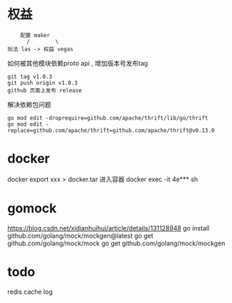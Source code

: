 # 权益
```
    配置 maker
      /        \
玩法 las -> 权益 vegas
```

如何被其他模块依赖proto api , 增加版本号发布tag
```
git tag v1.0.3
git push origin v1.0.3
github 页面上发布 release
```

解决依赖包问题
```
go mod edit -droprequire=github.com/apache/thrift/lib/go/thrift
go mod edit -replace=github.com/apache/thrift=github.com/apache/thrift@v0.13.0
```
# docker
docker export xxx > docker.tar
进入容器
docker exec -it 4e*** sh

# gomock
https://blog.csdn.net/xidianhuihui/article/details/131128948
go install github.com/golang/mock/mockgen@latest
go get github.com/golang/mock/mock
go get github.com/golang/mock/mockgen

# todo
redis
cache
log